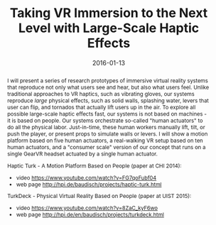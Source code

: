 ---
################################################################################
# Version of the seminar format. The only valid value for this is '1'. 
# We may increment this in the future to simplify maintenance of old seminars.
################################################################################
version: 1

################################################################################
# Sequence number of the seminar file. This is used to keep the iCal up to date.
# Increment the sequence number each time the seminar file is updated.
################################################################################
sequence: 5

################################################################################
# Date and time of the seminar. In quotes because : is a reserved character.
# Date must equal the name of this file.
################################################################################
date:     2016-01-13
time:     "12:00 PM"
time_end: "1:30 PM"

################################################################################
# A seminar file might exist but lack values for some fields. These are 'TBD'. 
# The only valid value is 'True'. A TBD field should not be present if 'False'.
################################################################################

################################################################################
# Seminar files are archived by default.
# Add the following line if the file should not be archived:
#
# archive: false
################################################################################

################################################################################
# One or more speakers. Each speaker has name and affiliation.
#
# speakers:
#   - name: 
#     - Surname
#     - First
#     - Middle
#     - More
#     affiliation: Computer Science & Engineering 
################################################################################
speakers:
  - name: 
    - Chen
    - Lung-Pan
    affiliation: Hasso Plattner Institute 

################################################################################
# Our core fields are title, location, abstract, bio.
################################################################################
title:    "Taking VR Immersion to the Next Level with Large-Scale Haptic Effects"

location: HUB 334

abstract: |
    I will present a series of research prototypes of immersive virtual reality systems that reproduce not 
    only what users see and hear, but also what users feel. Unlike traditional approaches to VR haptics, such as
    vibrating gloves, our systems reproduce _large_ physical effects, such as solid walls, splashing water, 
    levers that user can flip, and tornados that actually lift users up in the air. To explore all possible 
    large-scale haptic effects fast, our systems is not based on machines - it is based on people. Our systems 
    orchestrate so-called "human actuators" to do all the physical labor. Just-in-time, these human workers 
    manually lift, tilt, or push the player, or present props to simulate walls or levers. I will show a motion 
    platform based on five human actuators, a real-walking VR setup based on ten human actuators, and a "consumer scale"
    version of our concept that runs on a single GearVR headset actuated by a single human actuator.

    Haptic Turk - A Motion Platform Based on People (paper at CHI 2014):
    
    - video <https://www.youtube.com/watch?v=FG7qoFubf04>
    - web page <http://hpi.de/baudisch/projects/haptic-turk.html>
    
    TurkDeck - Physical Virtual Reality Based on People (paper at UIST 2015):
    
    - video <https://www.youtube.com/watch?v=8ZaC_kyF6wo>
    - web page <http://hpi.de/en/baudisch/projects/turkdeck.html>

bio: |
    Lung-Pan Cheng is a Ph.D. Candidate working with Prof. Dr. Patrick Baudisch in the Human Computer Interaction 
    Lab at Hasso Plattner Institute. His research primarily focuses on virtual reality, specifically in haptics and
     mobile technology. His recent research targets on making immersive haptic experience mass available.

    Prior to his Ph.D. study, he received his B.S. in CS from National Chiao Tung University and M.S. in CS 
    from the Mobile HCI Lab at National Taiwan University.

################################################################################
# A seminar may have a video. If so, provide the Vimeo video number.
#
# video: 142303577
#
# If not, this field should not be present 
################################################################################
video: 152308664
---